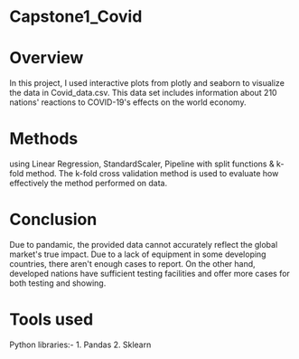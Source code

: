 # Capstone1_Covid

# Overview

In this project, I used interactive plots from plotly and seaborn to visualize the data in Covid_data.csv. This data set includes information about 210 nations' reactions to COVID-19's effects on the world economy.

# Methods

using Linear Regression, StandardScaler, Pipeline with split functions & k-fold method. The k-fold cross validation method is used to evaluate how effectively the method performed on data.

# Conclusion

Due to pandamic, the provided data cannot accurately reflect the global market's true impact. Due to a lack of equipment in some developing countries, there aren't enough cases to report. On the other hand, developed nations have sufficient testing facilities and offer more cases for both testing and showing.

# Tools used
 Python libraries:-
         1. Pandas
        2. Sklearn
